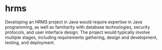 # hrms
Developing an HRMS project in Java would require expertise in Java programming, as well as familiarity with database technologies, security protocols, and user interface design. The project would typically involve multiple stages, including requirements gathering, design and development, testing, and deployment.
